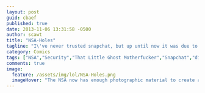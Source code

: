 ```yaml
---
layout: post
guid: cbaef
published: true
date: 2013-11-06 13:31:58 -0500
author: scawt
title: "NSA-Holes"
tagline: "I\'ve never trusted snapchat, but up until now it was due to my overpowering fear of ghosts."
category: Comics
tags: ["NSA","Security","That Little Ghost Motherfucker","Snapchat","dick detection software","Dick Pics","Dicks","Surprise Dicks","science","penis lol","porn"]
comments: true 
image:
  feature: /assets/img/lol/NSA-Holes.png
  imageHover: "The NSA now has enough photographic material to create a realistic hologram of my dick, which will be hosting the 2016 election on CNN."
---
```



